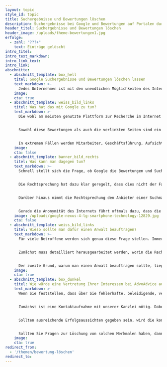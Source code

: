 ```yaml
---
layout: topic
style_id: topic
title: Suchergebnisse und Bewertungen löschen
description: Suchergebnisse bei Google und Bewertungen auf Portalen durch einen Rechtsanwalt löschen lassen.
header_titel: Suchergebnisse und Bewertungen löschen
header_image: /uploads/theme-bewertungen1.jpg
erfolge: 
  - zahl: "???+"
    text: Einträge gelöscht
intro_titel:
intro_text_markdown:
intro_link_text: 
intro_link: 
abschnitte:
  - abschnitt_template: box_hell
    titel: Google Suchergebnisse und Bewertungen löschen lassen
    text_markdown: >-
      Jedes Unternehmen ist mit den unendlichen Möglichkeiten des Internets konfrontiert. Zwischen Bewertungsportalen, Werbung, Suchmaschinen und eignen Internetauftritten gibt es eine Vielzahl an Berührungspunkten mit potenziellen Kunden. Oftmals kann man das Unternehmen entsprechend seiner Vorzüge im Internet dargestellen. Genauso oft gibt es dabei eine Vielzahl von guten Bewertungen und Links zur Unternehmensseite und zu Drittanbieter, welche über das entsprechende Unternehmen informieren. Dieser Segen an Möglichkeiten kann aber schnell in einen Fluch umschlagen, wenn andere es sich zum Ziel gesetzt haben, ein möglichst schlechtes Bild über das Unternehmen, die Geschäftsführer oder deren Mitarbeiter zu zeichnen.
    image: 
    cta: true
  - abschnitt_template: weiss_bild_links
    titel: Was hat das mit Google zu tun?
    text_markdown: >-
      Die wohl am meisten genutzte Plattform zur Recherche im Internet wird von Google bereitgestellt. Nicht selten wird Google im Zusammenhang mit dem Begriff "Datenkrake" genannt. Google stellt dabei unterschiedliche Dienste zur Verfügung. Standardmäßig wird man die "normale" Suchfunktion nutzen. In diesem Zuge gelangt man zum einen oftmals an eine Übersicht inkl. Bewertungen zu einzelnen Unternehmen. Gleichzeitig wird in den Suchergebnissen auf eine Vielzahl an Websites verlinkt, welche sich mit dem Suchbegriff und damit häufig mit dem gesuchten Unternehmen oder der gesuchten Person auseinandersetzen. 


      Sowohl diese Bewertungen als auch die verlinkten Seiten sind ein wichtiges Mittel, das eigene Unternehmen positiv hervorzuheben. Gleichzeitig ist darüber natürlich auch berechtigte Kritik möglich und auch nötig, um ein wahres Bild des betroffenen Unternehmens zu zeichnen. Problematisch ist dabei, dass es häufig auch zu inhaltlich fehlerhaften, angreifenden, diffamierenden oder schlicht unwahren Behauptungen kommt. In diesem Fall wird man über die Goolge Suchergebnisse und Bewertungen fälschlich als "schlechtes" Unternehmen gebrandmarkt. Ein solcher Makel ist schwer loszubekommen und kann sich auch unmittelbar auf den eigenen Umsatz auswirken.


      In extremen Fällen werden Mitarbeiter, Geschäftsführung, Aufsichtsräte o. ä. persönlich im Internet genannt und ihnen strafbares oder anderes Fehlverhalten vorgeworfen. Auch dies kann den Ruf eines Unternehmens und natürlich jeder Privatperson massiv schädigen.
    image: 
    cta: false
  - abschnitt_template: banner_bild_rechts
    titel: Was kann man dagegen tun?
    text_markdown: >-
      Schnell stellt sich die Frage, ob Google die Bewertungen und Suchergebnisse nicht vorab überprüfen müsste, bevor die Ergebnisse gelistet werden.


      Die Rechtsprechung hat dazu klar geregelt, dass dies nicht der Fall ist. Faktisch dürfte sich dies bei den enormen Datenmengen, die großteils automatisiert verarbeitet werden, auch nicht umsetzen lassen.


      Darüber hinaus nimmt die Rechtsprechung den Anbieter einer Suchmaschine aber in die Pflicht, Bewertungen und Links zu anderen Websites zu löschen, wenn gegenüber dem Anbieter klar nachvollziehbar dargelegt wurde, dass die Bewertung oder das Suchergebnis gegen die Rechte und Freiheiten einer Person oder eines Unternehmens verstoßen oder diese Beeinträchtigen.


      Gerade die Anonymität des Internets führt oftmals dazu, dass die Person, welche für die negativen Äußerungen zuständig ist, nicht greifbar ist. Jeder kann eine anonyme Mitteilung, Bewertung oder Homepage ins Internet einstellen. Betroffene haben bei dieser Anonymität zumindest die Chance, dass die Einträge nicht mehr in Suchmaschinen zu finden sind, wenngleich eine Löschung von Websites nicht erfolgen kann. 
    image: /uploads/google-nexus-4-lg-smartphone-technology-12829.jpg
    cta: false
  - abschnitt_template: weiss_bild_links
    titel: Wieso sollte man dafür einen Anwalt beauftragen?
    text_markdown: >-
      Für viele Betroffene werden sich genau diese Frage stellen. Immerhin ist die Beauftragung eines Anwaltes mit einem gewissen Kostenaufwand verbunden, zumindest solange eine womöglich bestehende Rechtsschutzversicherung die Kosten nicht übernimmt. Die Antwort ist bei solchen Löschversuchen jedoch recht einfach zu geben:


      Zunächst muss detailliert herausgearbeitet werden, worin die Rechtsverletzung liegt und diese Verletzung muss unter Verweis auf einschlägige Rechtsgrundlagen bei Google oder einem anderen Suchmaschinenbetreiber vorgetragen werden. Schon die rechtliche Einordnung des konkreten Lebenssachverhalts darf nur durch Rechtsanwälte vorgenommen werden, obgleich andere Unternehmen ebenfalls mit dieser Prüfung werben.


      Der zweite Grund, warum man einen Anwalt beauftragen sollte, liegt darin, dass nicht jede Löschanfrage bei Suchmaschinenanbietern auch zu einer Löschung führt. Daraufhin muss man -sofern man die Löschung weiterhin verfolgen möchte- eine Klage beim zuständigen Gericht einreichen. Auch für diesen Schritt benötigen Sie einen Rechtsanwalt, welcher sich mit der Materie auskennt.
    image: 
    cta: true
  - abschnitt_template: box_dunkel
    titel: Wie würde eine Vertretung Ihrer Interessen bei AdvoAdvice aussehen?
    text_markdown: >-
      Wenn Sie feststellen, dass über Sie fehlerhafte, beleidigende, verleumderische oder ähnliche Bewertungen und Internetseiten bestehen und in den Suchmaschinenergebnissen gelistet werden, können Sie als Unternehmen und als Privatperson hiergegen vorgehen.


      Zunächst ist eine Kontaktaufnahme mit unserer Kanzlei nötig. Dabei ist es wichtig, dass Sie uns den Sachverhalt möglichst detailliert schildern. Sodann werden wir eine kostenfreie Ersteinschätzung abgeben und als ebenso kostenfreier Service, eine Anfrage bei Ihrem Rechtsschutzversicherer vornehmen.


      Sollten ausreichende Erfolgsaussichten gegeben sein, wird die konkrete Bearbeitung gestartet. Die genauen Schritte hängen dann vom jeweiligen Fall ab.


      Sollten Sie Fragen zur Löschung von solchen Merkmalen haben, dann können Sie uns gerne unter info@advoadvice.de kontaktieren oder unter 030 / 921 000 40 einen Telefontermin mit unserem Experten Rechtsanwalt Dr. Sven Tintemann vereinbaren.
    image: 
    cta: true
redirect_from: 
  - '/themen/bewertung-löschen'
redirect_to: 
---
```

